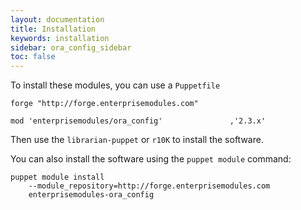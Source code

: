 ```yaml
---
layout: documentation
title: Installation
keywords: installation
sidebar: ora_config_sidebar
toc: false
---
```

To install these modules, you can use a `Puppetfile`

```
forge "http://forge.enterprisemodules.com"

mod 'enterprisemodules/ora_config'               ,'2.3.x'
```
Then use the `librarian-puppet` or `r10K` to install the software.

You can also install the software using the `puppet module`  command:

```
puppet module install
    --module_repository=http://forge.enterprisemodules.com
    enterprisemodules-ora_config
```
